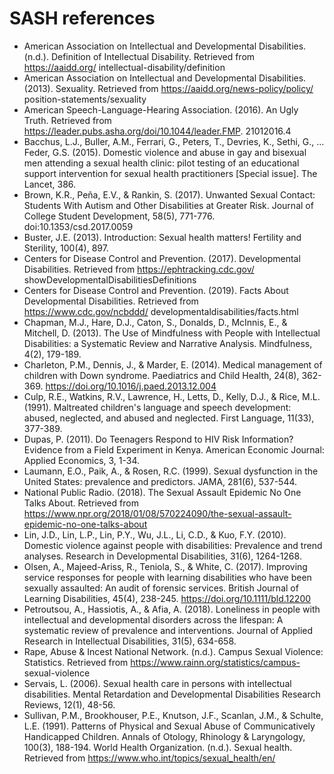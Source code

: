 # SASH references

- American Association on Intellectual and Developmental Disabilities. (n.d.). 	Definition of Intellectual Disability. Retrieved from https://aaidd.org/	intellectual-disability/definition
- American Association on Intellectual and Developmental Disabilities. (2013). 	Sexuality. Retrieved from https://aaidd.org/news-policy/policy/	position-statements/sexuality
- American Speech-Language-Hearing Association. (2016). An Ugly Truth. 	Retrieved from https://leader.pubs.asha.org/doi/10.1044/leader.FMP.	21012016.4
- Bacchus, L.J., Buller, A.M., Ferrari, G., Peters, T., Devries, K., Sethi, G., … Feder, 	G.S. (2015). Domestic violence and abuse in gay and bisexual men 	attending a sexual health clinic: pilot testing of an educational support 	intervention for sexual health practitioners [Special issue]. The Lancet, 	386.
- Brown, K.R., Peña, E.V., & Rankin, S. (2017). Unwanted Sexual Contact: Students 	With Autism and Other Disabilities at Greater Risk. Journal of College 	Student Development, 58(5), 771-776. doi:10.1353/csd.2017.0059
- Buster, J.E. (2013). Introduction: Sexual health matters! Fertility and Sterility, 	100(4), 897.
- Centers for Disease Control and Prevention. (2017). Developmental Disabilities. 	Retrieved from https://ephtracking.cdc.gov/	showDevelopmentalDisabilitiesDefinitions
- Centers for Disease Control and Prevention. (2019). Facts About Developmental 	Disabilities. Retrieved from https://www.cdc.gov/ncbddd/	developmentaldisabilities/facts.html
- Chapman, M.J., Hare, D.J., Caton, S., Donalds, D., McInnis, E., & Mitchell, D. 	(2013). The Use of Mindfulness with People with Intellectual 	Disabilities: a Systematic Review and Narrative Analysis. Mindfulness, 	4(2), 179-189.
- Charleton, P.M., Dennis, J., & Marder, E. (2014). Medical management of 	children with Down syndrome. Paediatrics and Child Health, 24(8), 	362-369. https://doi.org/10.1016/j.paed.2013.12.004
- Culp, R.E., Watkins, R.V., Lawrence, H., Letts, D., Kelly, D.J., & Rice, M.L. (1991). 	Maltreated children's language and speech development: abused, 	neglected, and abused and neglected. First Language, 11(33), 377-389.
- Dupas, P. (2011). Do Teenagers Respond to HIV Risk Information? Evidence from 	a Field Experiment in Kenya. American Economic Journal: Applied 	Economics, 3, 1-34.
- Laumann, E.O., Paik, A., & Rosen, R.C. (1999). Sexual dysfunction in the 	United States: prevalence and predictors. JAMA, 281(6), 537-544.
- National Public Radio. (2018). The Sexual Assault Epidemic No One Talks 	About. Retrieved from https://www.npr.org/2018/01/08/570224090/the-sexual-assault-epidemic-no-one-talks-about
- Lin, J.D., Lin, L.P., Lin, P.Y., Wu, J.L., Li, C.D., & Kuo, F.Y. (2010). Domestic 	violence against people with disabilities: Prevalence and trend 	analyses. Research in Developmental Disabilities, 31(6), 1264-1268.
- Olsen, A., Majeed-Ariss, R., Teniola, S., & White, C. (2017). Improving service 	responses for people with learning disabilities who have been sexually 	assaulted: An audit of forensic services. British Journal of Learning 	Disabilities, 45(4), 238-245. https://doi.org/10.1111/bld.12200
- Petroutsou, A., Hassiotis, A., & Afia, A. (2018). Loneliness in people with 	intellectual and developmental disorders across the lifespan: A 	systematic review of prevalence and interventions. Journal of Applied 	Research in Intellectual Disabilities, 31(5), 634-658.
- Rape, Abuse & Incest National Network. (n.d.). Campus Sexual Violence: 	Statistics. Retrieved from https://www.rainn.org/statistics/campus-	sexual-violence
- Servais, L. (2006). Sexual health care in persons with intellectual disabilities. 	Mental Retardation and Developmental Disabilities Research Reviews, 	12(1), 48-56.
- Sullivan, P.M., Brookhouser, P.E., Knutson, J.F., Scanlan, J.M., & Schulte, L.E. 	(1991). Patterns of Physical and Sexual Abuse of Communicatively 	Handicapped Children. Annals of Otology, Rhinology & Laryngology, 	100(3), 188-194. World Health Organization. (n.d.). Sexual health. 	Retrieved from https://www.who.int/topics/sexual_health/en/


